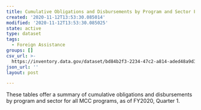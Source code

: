 ```yaml
---
title: Cumulative Obligations and Disbursements by Program and Sector FY20Q1
created: '2020-11-12T13:53:30.085014'
modified: '2020-11-12T13:53:30.085025'
state: active
type: dataset
tags:
  - Foreign Assistance
groups: []
csv_url: >-
  https://inventory.data.gov/dataset/bd84b2f3-2234-47c2-a814-aded48a9d346/resource/1b4eae40-ca69-4246-ab69-484253345818/download/data.csv
json_url: ''
layout: post

---
```

These tables offer a summary of cumulative obligations and disbursements by program and sector for all MCC programs, as of FY2020, Quarter 1.
